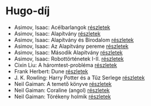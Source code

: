 # Hugo-díj

- Asimov, Isaac: Acélbarlangok [részletek](_details/Asimov%2C%20Isaac.md#id_1187)
- Asimov, Isaac: Alapítvány [részletek](_details/Asimov%2C%20Isaac.md#id_1186)
- Asimov, Isaac: Alapítvány és Birodalom [részletek](_details/Asimov%2C%20Isaac.md#id_1185)
- Asimov, Isaac: Az Alapítvány pereme [részletek](_details/Asimov%2C%20Isaac.md#id_1182)
- Asimov, Isaac: Második Alapítvány [részletek](_details/Asimov%2C%20Isaac.md#id_1175)
- Asimov, Isaac: Robottörténetek I-II. [részletek](_details/Asimov%2C%20Isaac.md#id_1172)
- Cixin Liu: A háromtest-probléma [részletek](_details/Cixin%20Liu.md#id_1451)
- Frank Herbert: Dune [részletek](_details/Frank%20Herbert.md#id_182)
- J. K. Rowling: Harry Potter és a Tűz Serlege [részletek](_details/J.%20K.%20Rowling.md#id_21)
- Neil Gaiman: A temető könyve [részletek](_details/Neil%20Gaiman.md#id_1424)
- Neil Gaiman: Coraline (angol) [részletek](_details/Neil%20Gaiman.md#id_1431)
- Neil Gaiman: Törékeny holmik [részletek](_details/Neil%20Gaiman.md#id_1436)